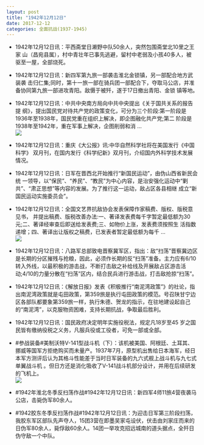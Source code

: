 ```yaml
---
layout: post
title: "1942年12月12日"
date: 2017-12-12
categories: 全面抗战(1937-1945)
---
```


<meta name="referrer" content="no-referrer" />

- 1942年12月12日讯：平西斋堂日濑野中队50余人，突然包围斋堂北10里之王家 山（昌宛县属），村中青壮年已事先逃避，留村中老弱及小孩40多人，被 驱至一屋，全部烧死。 

- 1942年12月12日讯：新四军第九旅一部袭击淮北金锁镇，另一部配合地方武装袭 击归仁集;同时，第十一旅一部在骑兵团一部配合下，夺取马公店，并准 备协同第九旅一部进攻青阳。敌慑于被歼，遂于17日撤出青阳、金锁 镇等地。 

- 1942年12月12日讯：中共中央南方局向中共中央提出《关于国共关系的报告提 纲》，提出国民党对待共产党的政策变化，可分为三个阶段:第一阶段是 1936年至1938年，国民党重在组织上解决，即企图融化共产党;第二 阶段是1938年至1942年，重在军事上解决，企图削弱和消 ... <br/><img src="https://wx2.sinaimg.cn/large/aca367d8ly1fmea8pxte8j20c80ftglx.jpg" />

- 1942年12月12日讯：重庆《大公报》讯:中华自然科学社将在美国发行《中国科学》 双月刊，在国内发行《科学纪新》双月刊，介绍国内外科学技术发展 情况。 

- 1942年12月12日讯：日军在晋西北开始推行“新国民运动”，由伪山西省新民会统 一领导，以“保民”、“养民”、“教民”为中心内容，是治安强化运动中“剿 共”、“肃正思想”等内容的发展。为了推行这一运动，敌占区各县相继 成立“新国民运动实施委员会”。 

- 1942年12月12日讯：全国文艺界抗敌协会发表保障作家稿费、版权、版税意见书， 并提出稿费、版税改善办法:一、著译发表费每千字暂定最低额为30 元;二、著译经审查后即送给发表费;三、如物价上涨，发表费须按照生 活指数递增；四、著译出让版权之稿费，已发表者暂定最低额为每千 ... <br/><img src="https://wx4.sinaimg.cn/large/aca367d8ly1fme5297ekdj20c80ayq32.jpg" />

- 1942年12月12日讯：八路军总部致电晋察冀军区，指出：敌“扫荡”晋察冀边区是长期的分区摧残与抢粮，因此，必须作长期的反“扫荡”准备。主力应有6/10转入外线，以最积极的游击战，不断打击敌之补给线及开展敌占区游击活动;4/10的力量分散在“扫荡”区内，结合民兵进行游击战，打击敌抢掠“扫荡”。 

- 1942年12月12日讯：《解放日报》发表《积极推行“南泥湾政策”》的社论，指出南泥湾政策就是屯田政策，第359旅是执行屯田政策的模范。号召陕甘宁边区各部队都要象第359旅一样，执行朱德、贺龙的指示，在驻地建设起自己的“南泥湾”，以克服物资困难，支持长期抗战，争取最后胜利。 

- 1942年12月12日讯：国民政府决定明年实施役税法，规定凡18岁至45 岁之国民皆有缴纳役税之义务，凡服兵役或工役者，可免一部或全部。 

- #参战装备#美制沃特V-141型战斗机（下）：该机被美国、阿根廷、土耳其、挪威等国军方拒绝购买而未量产。1937年7月，原型机出售给日本海军，经日本军方测评后认为其格斗性能差于当时日军装备的九六式舰上战斗机与九七式单翼战斗机 。但日方还是消化吸收了V-141战斗机部分设计，并用在后续研发的飞机上。 <br/><img src="https://wx4.sinaimg.cn/large/aca367d8ly1fmdr5xqnadj20go09uael.jpg" />

- #1942年淮北冬季反扫荡作战#1942年12月12日讯：新四军4师11旅4营夜袭马公店，击毙伪军80余人。 

- #1942胶东冬季反扫荡作战#1942年12月12日讯：为迎击日军第三阶段扫荡，我胶东军区部队先声夺人，15团3营在即墨吴家屯设伏，伏击由刘家庄而来的日伪军80余人，毙俘敌60余人。14团一举攻克招远城南的道头据点，全歼日伪守敌一个中队。 

